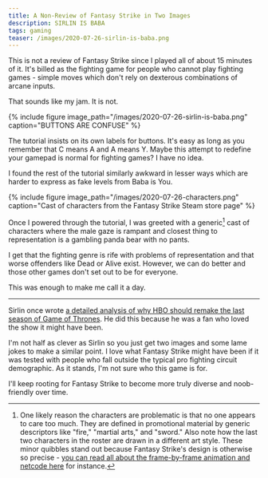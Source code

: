 ```yaml
---
title: A Non-Review of Fantasy Strike in Two Images
description: SIRLIN IS BABA
tags: gaming
teaser: /images/2020-07-26-sirlin-is-baba.png
---
```


This is not a review of Fantasy Strike since I played all of about 15 minutes of it. It's billed as the fighting game for people who cannot play fighting games - simple moves which don't rely on dexterous combinations of arcane inputs.

That sounds like my jam. It is not.

{% include figure image_path="/images/2020-07-26-sirlin-is-baba.png" caption="BUTTONS ARE CONFUSE" %}

The tutorial insists on its own labels for buttons. It's easy as long as you remember that C means A and A means Y. Maybe this attempt to redefine your gamepad is normal for fighting games? I have no idea.

I found the rest of the tutorial similarly awkward in lesser ways which are harder to express as fake levels from Baba is You.

{% include figure image_path="/images/2020-07-26-characters.png" caption="Cast of characters from the Fantasy Strike Steam store page" %}

Once I powered through the tutorial, I was greeted with a generic[^1] cast of characters where the male gaze is rampant and closest thing to representation is a gambling panda bear with no pants.

I get that the fighting genre is rife with problems of representation and that worse offenders like Dead or Alive exist. However, we can do better and those other games don't set out to be for everyone.

This was enough to make me call it a day.

---

Sirlin once wrote [a detailed analysis of why HBO should remake the last season of Game of Thrones](http://www.sirlin.net/posts/game-of-thrones-what-went-wrong). He did this because he was a fan who loved the show it might have been.

I'm not half as clever as Sirlin so you just get two images and some lame jokes to make a similar point. I love what Fantasy Strike might have been if it was tested with people who fall outside the typical pro fighting circuit demographic. As it stands, I'm not sure who this game is for.

I'll keep rooting for Fantasy Strike to become more truly diverse and noob-friendly over time.

[^1]: One likely reason the characters are problematic is that no one appears to care too much. They are defined in promotional material by generic descriptors like "fire," "martial arts," and "sword." Also note how the last two characters in the roster are drawn in a different art style. These minor quibbles stand out because Fantasy Strike's design is otherwise so precise - [you can read all about the frame-by-frame animation and netcode here](http://www.sirlin.net/posts/fantasy-strikes-features) for instance.